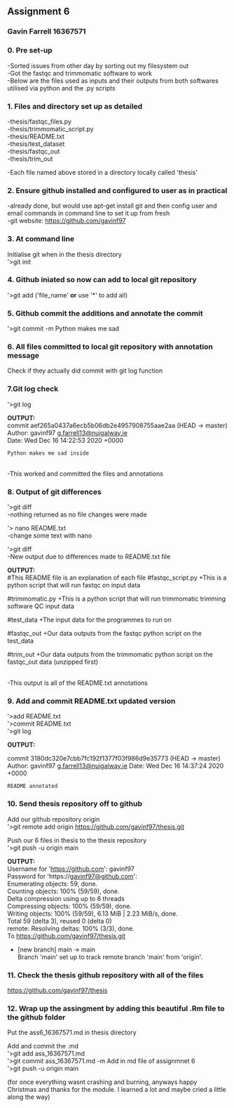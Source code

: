 ## **Assignment 6**
### **Gavin Farrell 16367571**


### **0. Pre set-up**
-Sorted issues from other day by sorting out my filesystem out <br/>
-Got the fastqc and trimmomatic software to work <br/>
-Below are the files used as inputs and their outputs from both softwares utilised via python and the .py scripts

### **1. Files and directory set up as detailed**
-thesis/fastqc_files.py <br/>
-thesis/trimmomatic_script.py <br/>
-thesis/README.txt <br/>
-thesis/test_dataset <br/>
-thesis/fastqc_out <br/>
-thesis/trim_out <br/>

-Each file named above stored in a directory locally called 'thesis'

### **2. Ensure github installed and configured to user as in practical**
-already done, but would use apt-get install git and then config user and email commands in command line to set it up from fresh <br/>
-git website: https://github.com/gavinf97

### **3. At command line**
Initialise git when in the thesis directory <br/>
'>git init

### **4. Github iniated so now can add to local git repository** 
'>git add ('file_name' **or** use '*' to add all)

### **5. Github commit the additions and annotate the commit** 
'>git commit -m Python makes me sad

### **6. All files committed to local git repository with annotation message**
Check if they actually did commit with git log function

### **7.Git log check** 
'>git log

**OUTPUT:** <br/>
commit aef265a0437a6ecb5b06db2e4957908755aae2aa (HEAD -> master)<br/>
Author: gavinf97 <g.farrell13@nuigalway.ie><br/>
Date:   Wed Dec 16 14:22:53 2020 +0000

    Python makes me sad inside

<br>
-This worked and committed the files and annotations 

### **8. Output of git differences**
'>git diff<br>
-nothing returned as no file changes were made <br>

'> nano README.txt <br>
-change some text with nano

'>git diff <br>
-New output due to differences made to README.txt file <br>

**OUTPUT:** <br/>
#This README file is an explanation of each file
 #fastqc_script.py
+This is a python script that will run fastqc on input data
 
 #trimmomatic.py
+This is a python script that will run trimmomatic trimming software QC input data
 
 #test_data
+The input data for the programmes to run on
 
 #fastqc_out
+Our data outputs from the fastqc python script on the test_data
 
 #trim_out
+Our data outputs from the trimmomatic python script on the fastqc_out data (unzipped first)

<br>
-This output is all of the README.txt annotations

### **9. Add and commit README.txt updated version**
'>add README.txt <br>
'>commit README.txt<br>
'>git log

**OUTPUT:** <br/>
    
commit 3180dc320e7cbb7fc192f1377f03f986d9e35773 (HEAD -> master)
Author: gavinf97 <g.farrell13@nuigalway.ie>
Date:   Wed Dec 16 14:37:24 2020 +0000

    README annotated


### **10. Send thesis repository off to github**
Add our github repository origin <br/>
'>git remote add origin https://github.com/gavinf97/thesis.git
    
Push our 6 files in thesis to the thesis repository <br/>
'>git push -u origin main

**OUTPUT:** <br/>
Username for 'https://github.com': gavinf97 <br/>
Password for 'https://gavinf97@github.com': <br/>
Enumerating objects: 59, done. <br/>
Counting objects: 100% (59/59), done. <br/>
Delta compression using up to 8 threads <br/>
Compressing objects: 100% (59/59), done. <br/>
Writing objects: 100% (59/59), 6.13 MiB | 2.23 MiB/s, done. <br/>
Total 59 (delta 3), reused 0 (delta 0) <br/>
remote: Resolving deltas: 100% (3/3), done. <br/>
To https://github.com/gavinf97/thesis.git <br/>
 * [new branch]      main -> main <br/>
Branch 'main' set up to track remote branch 'main' from 'origin'. <br/>

### **11. Check the thesis github repository with all of the files**
https://github.com/gavinf97/thesis
    
### **12. Wrap up the assingment by  adding this beautiful .Rm file to the github folder**
Put the ass6_16367571.md in thesis directory <br>

Add and commit the .md <br>
'>git add ass_16367571.md <br>
'>git commit ass_16367571.md -m Add in md file of assignmnet 6 <br>
'>git push -u origin main<br>

(for once everything wasnt crashing and burning, anyways happy Christmas and thanks for the module. I learned a lot and maybe cried a little along the way)



```python

```
